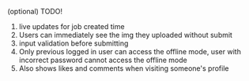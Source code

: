 (optional) TODO!
1. live updates for job created time
2. Users can immediately see the img they uploaded without submit
3. input validation before submitting
4. Only previous logged in user can access the offline mode, user with incorrect password cannot access the offline mode
5. Also shows likes and comments when visiting someone's profile
